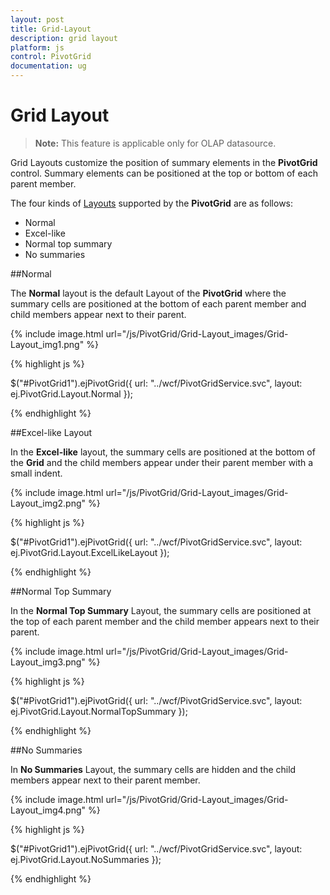 ```yaml
---
layout: post
title: Grid-Layout
description: grid layout
platform: js
control: PivotGrid
documentation: ug
---
```


# Grid Layout

> **Note:** This feature is applicable only for OLAP datasource.

Grid Layouts customize the position of summary elements in the **PivotGrid** control. Summary elements can be positioned at the top or bottom of each parent member.

The four kinds of [Layouts](/js/api/ejPivotGrid#layoutspan-classtype-signature-type-enumenumspan) supported by the **PivotGrid** are as follows:

 * Normal
 * Excel-like
 * Normal top summary
 * No summaries

##Normal

The **Normal** layout is the default Layout of the **PivotGrid** where the summary cells are positioned at the bottom of each parent member and child members appear next to their parent.

{% include image.html url="/js/PivotGrid/Grid-Layout_images/Grid-Layout_img1.png" %}

{% highlight js %}

$("#PivotGrid1").ejPivotGrid({ url: "../wcf/PivotGridService.svc",
layout: ej.PivotGrid.Layout.Normal });

{% endhighlight %}

##Excel-like Layout

In the **Excel-like** layout, the summary cells are positioned at the bottom of the **Grid** and the child members appear under their parent member with a small indent.

{% include image.html url="/js/PivotGrid/Grid-Layout_images/Grid-Layout_img2.png" %}

{% highlight js %}

$("#PivotGrid1").ejPivotGrid({ url: "../wcf/PivotGridService.svc",
layout: ej.PivotGrid.Layout.ExcelLikeLayout });


{% endhighlight %}

##Normal Top Summary

In the **Normal Top Summary** Layout, the summary cells are positioned at the top of each parent member and the child member appears next to their parent.

{% include image.html url="/js/PivotGrid/Grid-Layout_images/Grid-Layout_img3.png" %}

{% highlight js %}

$("#PivotGrid1").ejPivotGrid({ url: "../wcf/PivotGridService.svc", 
layout: ej.PivotGrid.Layout.NormalTopSummary });


{% endhighlight %}

##No Summaries

In **No Summaries** Layout, the summary cells are hidden and the child members appear next to their parent member.

{% include image.html url="/js/PivotGrid/Grid-Layout_images/Grid-Layout_img4.png" %}

{% highlight js %}

$("#PivotGrid1").ejPivotGrid({
    url: "../wcf/PivotGridService.svc",
    layout: ej.PivotGrid.Layout.NoSummaries
});

{% endhighlight %}

